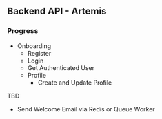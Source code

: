 ## Backend API - Artemis

### Progress

- Onboarding
  - Register
  - Login
  - Get Authenticated User
  - Profile
    - Create and Update Profile

TBD

- Send Welcome Email via Redis or Queue Worker
